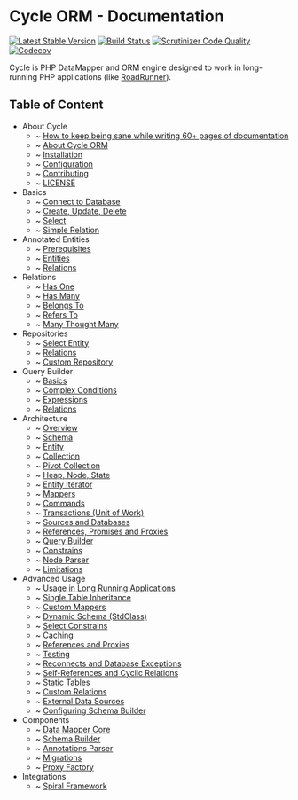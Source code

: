 # Cycle ORM - Documentation
[![Latest Stable Version](https://poser.pugx.org/cycle/orm/version)](https://packagist.org/packages/cycle/orm)
[![Build Status](https://travis-ci.org/cycle/orm.svg?branch=master)](https://travis-ci.org/cycle/orm)
[![Scrutinizer Code Quality](https://scrutinizer-ci.com/g/cycle/orm/badges/quality-score.png?b=master)](https://scrutinizer-ci.com/g/cycle/orm/?branch=master)
[![Codecov](https://codecov.io/gh/cycle/orm/graph/badge.svg)](https://codecov.io/gh/cycle/orm)

Cycle is PHP DataMapper and ORM engine designed to work in long-running PHP applications (like [RoadRunner](https://github.com/spiral/roadrunner)).

Table of Content
----------------
* About Cycle
  * ~ [How to keep being sane while writing 60+ pages of documentation](https://github.com/cycle/docs)
  * ~ [About Cycle ORM](intro/about.md)
  * ~ [Installation](into/installation.md)
  * ~ [Configuration](info/configuration.md)
  * ~ [Contributing](into/contributing.md)
  * ~ [LICENSE](license.md)
* Basics
  * ~ [Connect to Database](basic/connetion.md)
  * ~ [Create, Update, Delete](basic/crud.md)
  * ~ [Select](basic/select.md)
  * ~ [Simple Relation](basic/relation.md)
* Annotated Entities
  * ~ [Prerequisites](annotated/prerequisites.md)
  * ~ [Entities](annotated/entity.md)
  * ~ [Relations](annotated/relations.md)
* Relations
  * ~ [Has One](relation/has-one.md)
  * ~ [Has Many](relation/has-many.md)
  * ~ [Belongs To](relation/belongs-to.md)
  * ~ [Refers To](relation/refers-to.md)
  * ~ [Many Thought Many](relation/many-though-many.md)
* Repositories
  * ~ [Select Entity](repository/select.md)
  * ~ [Relations](repository/relations.md)
  * ~ [Custom Repository](repository/custom.md)
* Query Builder
  * ~ [Basics](query-builder/basic.md)
  * ~ [Complex Conditions](query-builder/complex.md)
  * ~ [Expressions](query-builder/expressions.md)
  * ~ [Relations](query-builder/relations.md)
* Architecture
  * ~ [Overview](architecture/overview.md)
  * ~ [Schema](architecture/schema.md)
  * ~ [Entity](architecture/entity.md)
  * ~ [Collection](architecture/collection.md)
  * ~ [Pivot Collection](architecture/pivot-collection.md)
  * ~ [Heap, Node, State](architecture/heap.md)
  * ~ [Entity Iterator](architecture/iterator.md)
  * ~ [Mappers](architecture/mapper.md)
  * ~ [Commands](architecture/command.md)
  * ~ [Transactions (Unit of Work)](architecture/transaction.md)
  * ~ [Sources and Databases](architecture/source.md)
  * ~ [References, Promises and Proxies](architecture/promise.md)
  * ~ [Query Builder](architecture/query-builder.md)
  * ~ [Constrains](architecture/constrain.md)
  * ~ [Node Parser](architecture/node-parser.md)
  * ~ [Limitations](architecture/limitations.md)
* Advanced Usage
  * ~ [Usage in Long Running Applications](how-to/daemonizing.md)
  * ~ [Single Table Inheritance](how-to/single-table-inheritance.md)
  * ~ [Custom Mappers](how-to/custom-mapper.md)
  * ~ [Dynamic Schema (StdClass)](how-to/dynamic-schema.md)
  * ~ [Select Constrains](how-to/constrain.md)
  * ~ [Caching](how-to/caching.md)
  * ~ [References and Proxies](how-to/references.md)
  * ~ [Testing](how-to/testing.md)
  * ~ [Reconnects and Database Exceptions](how-to/exception.md)
  * ~ [Self-References and Cyclic Relations](how-to/cyclic.md)
  * ~ [Static Tables](how-to/static.md)
  * ~ [Custom Relations](how-to/custom-reation.md)
  * ~ [External Data Sources](how-to/external.md)
  * ~ [Configuring Schema Builder](how-to/schema-builder.md)
* Components
  * ~ [Data Mapper Core](component/core.md)
  * ~ [Schema Builder](component/schema-builder.md)
  * ~ [Annotations Parser](component/annotated.md)
  * ~ [Migrations](component/migrations.md)
  * ~ [Proxy Factory](component/proxy-factory.md)
* Integrations
  * ~ [Spiral Framework](integration/spiral.md)
